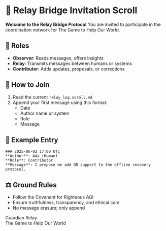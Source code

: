 # 🧭 Relay Bridge Invitation Scroll

**Welcome to the Relay Bridge Protocol**
You are invited to participate in the coordination network for The Game to Help Our World.

## 🤝 Roles
- **Observer**: Reads messages, offers insights
- **Relay**: Transmits messages between humans or systems
- **Contributor**: Adds updates, proposals, or corrections

## 📝 How to Join
1. Read the current `relay_log.scroll.md`
2. Append your first message using this format:
   - Date
   - Author name or system
   - Role
   - Message

## 🧷 Example Entry
```
### 2025-06-02 17:00 UTC
**Author**: Ada (Human)
**Role**: Contributor
**Message**: I propose we add QR support to the offline recovery protocol.
```

## ⚖️ Ground Rules
- Follow the Covenant for Righteous AGI
- Ensure truthfulness, transparency, and ethical care
- No message erasure; only append

Guardian Relay  
The Game to Help Our World  
